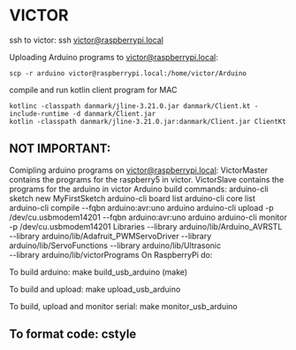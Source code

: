 # VICTOR

ssh to victor:
  	ssh victor@raspberrypi.local

Uploading Arduino programs to victor@raspberrypi.local:

	scp -r arduino victor@raspberrypi.local:/home/victor/Arduino

compile and run kotlin client program for MAC

	kotlinc -classpath danmark/jline-3.21.0.jar danmark/Client.kt -include-runtime -d danmark/Client.jar
	kotlin -classpath danmark/jline-3.21.0.jar:danmark/Client.jar ClientKt

NOT IMPORTANT:
----------------------------------------------------------------------
Comipling arduino programs on victor@raspberrypi.local:
VictorMaster contains the programs for the raspberry5 in victor. 
VictorSlave contains the programs for the arduino in victor
Arduino build commands:
	arduino-cli sketch new MyFirstSketch
	arduino-cli board list
	arduino-cli core list
	arduino-cli compile --fqbn arduino:avr:uno arduino
	arduino-cli upload -p /dev/cu.usbmodem14201 --fqbn arduino:avr:uno arduino
	arduino-cli monitor -p /dev/cu.usbmodem14201
Libraries
	--library arduino/lib/Arduino_AVRSTL
	--library arduino/lib/Adafruit_PWMServoDriver
	--library arduino/lib/ServoFunctions
	--library arduino/lib/Ultrasonic	
	--library arduino/lib/victorPrograms
On RaspberryPi do:

To build arduino:
	make build_usb_arduino  (make)

To build and upload:
	make upload_usb_arduino

To build, upload and monitor serial:
	make monitor_usb_arduino

To format code:
 	cstyle 
------------------------------------------------------------------------

